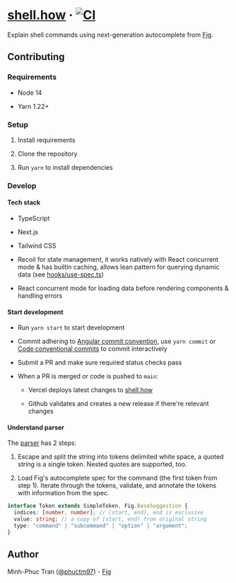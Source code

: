 # [shell.how](https://shell.how) &middot; [![CI](https://github.com/phuctm97/shell.how/actions/workflows/ci.yml/badge.svg)](https://github.com/phuctm97/shell.how/actions/workflows/ci.yml)

Explain shell commands using next-generation autocomplete from [Fig](https://fig.io).

## Contributing

### Requirements

- Node 14

- Yarn 1.22+

### Setup

1. Install requirements

2. Clone the repository

3. Run `yarn` to install dependencies

### Develop

#### Tech stack

- TypeScript

- Next.js

- Tailwind CSS

- Recoil for state management, it works natively with React concurrent mode & has builtin caching, allows lean pattern for querying dynamic data (see [hooks/use-spec.ts](hooks/use-spec.ts))

- React concurrent mode for loading data before rendering components & handling errors

#### Start development

- Run `yarn start` to start development

- Commit adhering to [Angular commit convention](https://github.com/angular/angular/blob/master/CONTRIBUTING.md#commit), use `yarn commit` or [Code conventional commits](https://marketplace.visualstudio.com/items?itemName=vivaxy.vscode-conventional-commits) to commit interactively

- Submit a PR and make sure required status checks pass

- When a PR is merged or code is pushed to `main`:

  - Vercel deploys latest changes to [shell.how](https://shell.how)

  - Github validates and creates a new release if there're relevant changes

#### Understand parser

The [parser](utils/parser.ts) has 2 steps:

1. Escape and split the string into tokens delimited white space, a quoted string is a single token. Nested quotes are supported, too.

2. Load Fig's autocomplete spec for the command (the first token from step 1). Iterate through the tokens, validate, and annotate the tokens with information from the spec.

```ts
interface Token extends SimpleToken, Fig.BaseSuggestion {
  indices: [number, number]; // [start, end], end is exclusive
  value: string; // a copy of [start, end) from original string
  type: "command" | "subcommand" | "option" | "argument";
}
```

## Author

Minh-Phuc Tran ([@phuctm97](https://twitter.com/phuctm97)) - [Fig](https://fig.io)
